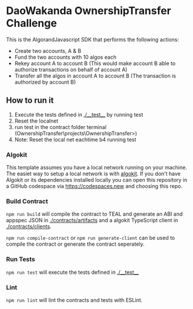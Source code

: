 # DaoWakanda OwnershipTransfer Challenge
This is the AlgorandJavascript SDK that performs the following actions:

- Create two accounts, A & B
- Fund the two accounts with 10 algos each
- Rekey account A to account B (This would make account B able to authorize transactions on behalf of account A)
- Transfer all the algos in account A to account B (The transaction is authorized by account B)

## How to run it
1. Execute the tests defined in [./\_\_test\_\_](./__test__) by running test
2. Reset the localnet
3. run test in the contract folder terminal (OwnershipTransfer\projects\OwnershipTransfer>)
4. Note: Reset the local net eachtime b4 running test

### Algokit

This template assumes you have a local network running on your machine. The easiet way to setup a local network is with [algokit](https://github.com/algorandfoundation/algokit-cli). If you don't have Algokit or its dependencies installed locally you can open this repository in a GitHub codespace via https://codespaces.new and choosing this repo.

### Build Contract

`npm run build` will compile the contract to TEAL and generate an ABI and appspec JSON in [./contracts/artifacts](./contracts/artifacts/) and a algokit TypeScript client in [./contracts/clients](./contracts/clients/).

`npm run compile-contract` or `npm run generate-client` can be used to compile the contract or generate the contract seperately.

### Run Tests

`npm run test` will execute the tests defined in [./\_\_test\_\_](./__test__)

### Lint

`npm run lint` will lint the contracts and tests with ESLint.
